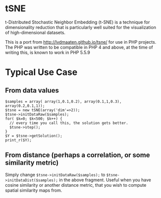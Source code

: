# tSNE
t-Distributed Stochastic Neighbor Embedding (t-SNE) is a technique for dimensionality reduction that is particularly well suited for the visualization of high-dimensional datasets.

This is a port from http://lvdmaaten.github.io/tsne/ for use in PHP projects. The PHP was written to be compatible in PHP 4 and above, at the time of writing this, is known to work in PHP 5.5.9

# Typical Use Case
## From data values
    $samples = array( array(1,0.1,0.2), array(0.1,1,0.3), array(0.2,0.1,1));
    $tsne = new tSNE(array('dim'=>2));
    $tsne->initDataRaw($samples);
    for( $k=0; $k<500; $k++) {
      // every time you call this, the solution gets better.
      $tsne->step();
    }
    $Y = $tsne->getSolution();
    print_r($Y);

## From distance (perhaps a correlation, or some similarity metric)
Simply change `$tsne->initDataRaw($samples);` to `$tsne->initDataDist($samples);` in the above fragment. Useful when you have cosine similarity or another distance metric, that you wish to compute spatial similarity maps from.
